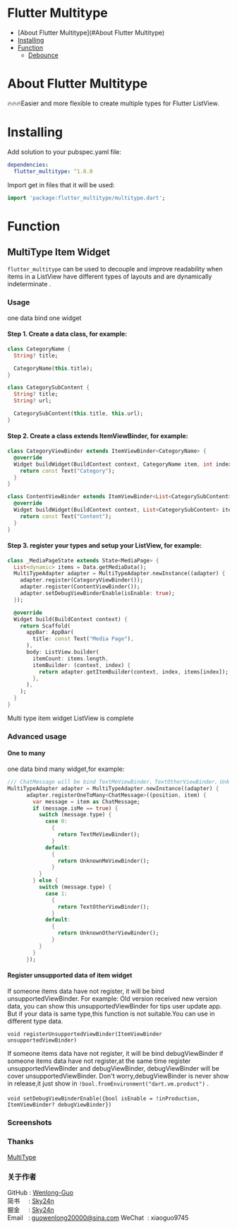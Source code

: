 # Flutter Multitype

- [About Flutter Multitype](#About Flutter Multitype)
- [Installing](#Installing)
- [Function](#Function)
    - [Debounce](#Debounce)


# About Flutter Multitype
:fire::fire::fire:Easier and more flexible to create multiple types for Flutter ListView.

# Installing
Add solution to your pubspec.yaml file:

```yaml
dependencies:
  flutter_multitype: ^1.0.0
```

Import get in files that it will be used:

```dart
import 'package:flutter_multitype/multitype.dart';
```

# Function
## MultiType Item Widget
`flutter_multitype` can be used to decouple and improve readability when items in a ListView have different types of layouts and are dynamically indeterminate .

### Usage
one data bind one widget
#### Step 1. Create a data class, for example:
```dart
class CategoryName {
  String? title;

  CategoryName(this.title);
}

class CategorySubContent {
  String? title;
  String? url;

  CategorySubContent(this.title, this.url);
}
```
#### Step 2. Create a class extends ItemViewBinder<T>, for example:
```dart
class CategoryViewBinder extends ItemViewBinder<CategoryName> {
  @override
  Widget buildWidget(BuildContext context, CategoryName item, int index) {
    return const Text("Category");
  }
}

class ContentViewBinder extends ItemViewBinder<List<CategorySubContent>> {
  @override
  Widget buildWidget(BuildContext context, List<CategorySubContent> item, int index) {
    return const Text("Content");
  }
}
```
#### Step 3. register your types and setup your ListView, for example:
```dart
class _MediaPageState extends State<MediaPage> {
  List<dynamic> items = Data.getMediaData();
  MultiTypeAdapter adapter = MultiTypeAdapter.newInstance((adapter) {
    adapter.register(CategoryViewBinder());
    adapter.register(ContentViewBinder());
    adapter.setDebugViewBinderEnable(isEnable: true);
  });

  @override
  Widget build(BuildContext context) {
    return Scaffold(
      appBar: AppBar(
        title: const Text("Media Page"),
      ),
      body: ListView.builder(
        itemCount: items.length,
        itemBuilder: (context, index) {
          return adapter.getItemBuilder(context, index, items[index]);
        },
      ),
    );
  }
}
```
Multi type item widget ListView is complete
### Advanced usage

#### One to many
one data bind many widget,for example:
```dart
/// ChatMessage will be bind TextMeViewBinder、TextOtherViewBinder、UnknownMeViewBinder、UnknownOtherViewBinder four Widget
MultiTypeAdapter adapter = MultiTypeAdapter.newInstance((adapter) {
      adapter.registerOneToMany<ChatMessage>((position, item) {
        var message = item as ChatMessage;
        if (message.isMe == true) {
          switch (message.type) {
            case 0:
              {
                return TextMeViewBinder();
              }
            default:
              {
                return UnknownMeViewBinder();
              }
          }
        } else {
          switch (message.type) {
            case 1:
              {
                return TextOtherViewBinder();
              }
            default:
              {
                return UnknownOtherViewBinder();
              }
          }
        }
      });
```

#### Register unsupported data of item widget
If someone items data have not register, it will be bind unsupportedViewBinder.
For example: Old version received new version data, you can show this unsupportedViewBinder for tips user update app.
But if your data is same type,this function is not suitable.You can use in different type data.
```
void registerUnsupportedViewBinder(ItemViewBinder unsupportedViewBinder)
```
If someone items data have not register, it will be bind debugViewBinder
if someone items data have not register,at the same time register unsupportedViewBinder and debugViewBinder,
debugViewBinder will be cover unsupportedViewBinder.
Don't worry,debugViewBinder is never show in release,it just show in `!bool.fromEnvironment("dart.vm.product")` .
#### 
```
void setDebugViewBinderEnable({bool isEnable = !inProduction, ItemViewBinder? debugViewBinder})
```
### Screenshots

### Thanks
[MultiType](https://github.com/drakeet/MultiType)   

### 关于作者
GitHub : [Wenlong-Guo](https://github.com/Wenlong-Guo)  
简书 &nbsp;&nbsp;&nbsp;&nbsp;: [Sky24n](https://www.jianshu.com/u/cbf2ad25d33a)  
掘金 &nbsp;&nbsp;&nbsp;&nbsp;: [Sky24n](https://juejin.im/user/5b9e8a92e51d453df0440422/posts)  
Email &nbsp;&nbsp;: guowenlong20000@sina.com
WeChat&nbsp;&nbsp;: xiaoguo9745



